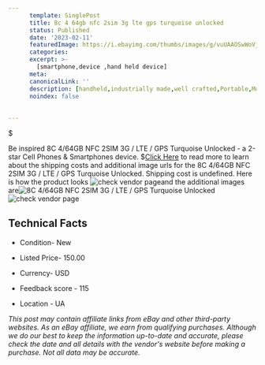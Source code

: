 ```yaml
---
      template: SinglePost
      title: 8c 4 64gb nfc 2sim 3g lte gps turquoise unlocked
      status: Published
      date: '2023-02-11'
      featuredImage: https://i.ebayimg.com/thumbs/images/g/vuUAAOSwWoVjKyFb/s-l225.jpg
      categories: 
      excerpt: >-
        [smartphone,device ,hand held device]
      meta:
      canonicalLink: ''
      description: [handheld,industrially made,well crafted,Portable,Mobile,Compact,Convenient,Lightweight,Maneuverable,Man-portable,Miniature,Carriable,Hand-held,Light,Holdable,Transportable,Mobile device,Pocket-sized,On-the-go,Wireless,Cordless,Compact size,Convenient size, smartphone,device ,hand held device]
      noindex: false
      
        
---
```

$

Be inspired 8C 4/64GB NFC 2SIM 3G / LTE / GPS Turquoise Unlocked - a 2-star Cell Phones & Smartphones device.
$[Click Here](https://www.ebay.com/itm/285133694139?hash=item42634ae4bb%3Ag%3AvuUAAOSwWoVjKyFb&mkevt=1&mkcid=1&mkrid=711-53200-19255-0&campid=%253CePNCampaignId%253E&customid=%253CreferenceId%253E&toolid=10049) to read more to learn about the shipping costs and additional image urls for the 8C 4/64GB NFC 2SIM 3G / LTE / GPS Turquoise Unlocked. Shipping cost is undefined. Here is how the product looks ![check vendor page](https://i.ebayimg.com/thumbs/images/g/vuUAAOSwWoVjKyFb/s-l225.jpg)and the additional images are![8C 4/64GB NFC 2SIM 3G / LTE / GPS Turquoise Unlocked](https://i.ebayimg.com/images/g/vuUAAOSwWoVjKyFb/s-l640.jpg)![check vendor page](https://origin-galleryplus.ebayimg.com/ws/web/285133694139_2_0_1/225x225.jpg,https://origin-galleryplus.ebayimg.com/ws/web/285133694139_3_0_1/225x225.jpg)



 ## Technical Facts 



     
      

 - Condition- New 


      

 - Listed Price- 150.00 


      

 - Currency- USD 


      

 - Feedback score - 115 


      

 - Location - UA 


      
      

 *_This post may contain affiliate links from eBay and other third-party websites. As an eBay affiliate, we earn from qualifying purchases. Although we do our best to keep the information up-to-date and accurate, please check the date and all details with the vendor's website before making a purchase. Not all data may be accurate._*






